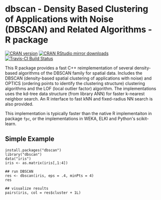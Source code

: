 # dbscan - Density Based Clustering of Applications with Noise (DBSCAN) and Related Algorithms - R package

[![CRAN version](http://www.r-pkg.org/badges/version/dbscan)](http://cran.r-project.org/web/packages/dbscan/index.html)
[![CRAN RStudio mirror downloads](http://cranlogs.r-pkg.org/badges/dbscan)](http://cran.r-project.org/web/packages/dbscan/index.html)
[![Travis-CI Build Status](https://travis-ci.org/mhahsler/dbscan.svg?branch=master)](https://travis-ci.org/mhahsler/dbscan)

 This R package provides a fast C++ reimplementation of several density-based algorithms of the DBSCAN 
 family for spatial data. 
 Includes the DBSCAN (density-based spatial clustering of applications with noise) and 
 OPTICS (ordering points to identify the clustering structure) clustering algorithms and the 
 LOF (local outlier factor) algorithm. The implementations uses the kd-tree data 
 structure (from library ANN) for faster k-nearest neighbor search. 
 An R interface to fast kNN and fixed-radius NN search is also provided.

This implementation is typically faster than the native R implementaiton in package `fpc`, or the 
implementations in WEKA, ELKI and Python's scikit-learn.

## Simple Example
```
install.packages("dbscan")
library("dbscan")
data("iris")
iris <- as.matrix(iris[,1:4])
 
## run DBSCAN
res <- dbscan(iris, eps = .4, minPts = 4)
res

## visualize results
pairs(iris, col = res$cluster + 1L)
```
